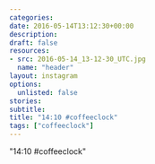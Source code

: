 ```yaml
---
categories:
date: 2016-05-14T13:12:30+00:00
description:
draft: false
resources:
- src: 2016-05-14_13-12-30_UTC.jpg
  name: "header"
layout: instagram
options:
  unlisted: false
stories:
subtitle:
title: "14:10 #coffeeclock"
tags: ["coffeeclock"]
---
```


"14:10 #coffeeclock"
